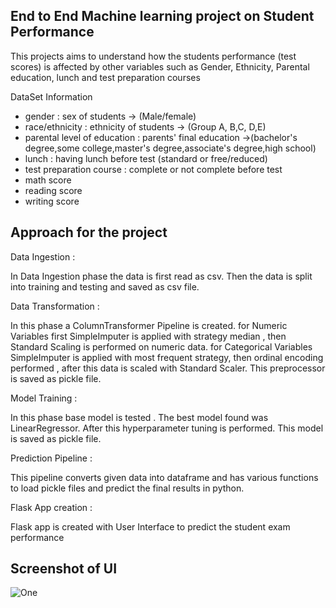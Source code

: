## End to End Machine learning project on Student Performance

This projects aims to understand how  the students performance (test scores) is affected by other variables such as Gender, Ethnicity, Parental education, lunch and test preparation courses

 DataSet Information
- gender : sex of students  -> (Male/female)
- race/ethnicity : ethnicity of students -> (Group A, B,C, D,E)
- parental level of education : parents' final education ->(bachelor's degree,some college,master's degree,associate's degree,high school)
- lunch : having lunch before test (standard or free/reduced) 
- test preparation course : complete or not complete before test
- math score
- reading score
- writing score

## Approach for the project
Data Ingestion :

In Data Ingestion phase the data is first read as csv.
Then the data is split into training and testing and saved as csv file.

Data Transformation :

In this phase a ColumnTransformer Pipeline is created.
for Numeric Variables first SimpleImputer is applied with strategy median , then Standard Scaling is performed on numeric data.
for Categorical Variables SimpleImputer is applied with most frequent strategy, then ordinal encoding performed , after this data is scaled with Standard Scaler.
This preprocessor is saved as pickle file.

Model Training :

In this phase base model is tested . The best model found was LinearRegressor.
After this hyperparameter tuning is performed.
This model is saved as pickle file.

Prediction Pipeline :

This pipeline converts given data into dataframe and has various functions to load pickle files and predict the final results in python.

Flask App creation :

Flask app is created with User Interface to predict the student exam performance

## Screenshot of UI

![One](https://github.com/user-attachments/assets/5467c764-3765-44b7-a835-46b2846af19d)
